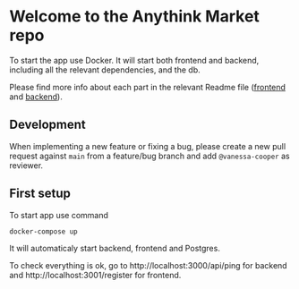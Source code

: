 # Welcome to the Anythink Market repo

To start the app use Docker. It will start both frontend and backend, including all the relevant dependencies, and the db.

Please find more info about each part in the relevant Readme file ([frontend](frontend/readme.md) and [backend](backend/README.md)).

## Development

When implementing a new feature or fixing a bug, please create a new pull request against `main` from a feature/bug branch and add `@vanessa-cooper` as reviewer.

## First setup

To start app use command

`
docker-compose up
`

It will automaticaly start backend, frontend and Postgres.

To check everything is ok, go to http://localhost:3000/api/ping for backend and http://localhost:3001/register for frontend.